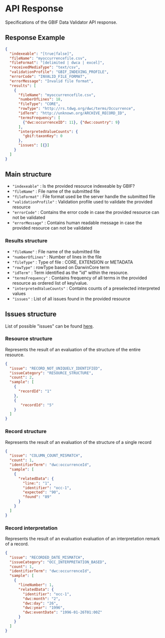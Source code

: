 # API Response
Specifications of the GBIF Data Validator API response.

## Response Example
```json
{
  "indexeable": "[true|false]",
  "fileName": "myoccurrencefile.csv",
  "fileFormat": "[delimited | dwca | excel]",
  "receivedMediaType": "text/csv",
  "validationProfile": "GBIF_INDEXING_PROFILE",
  "errorCode": "INVALID_FILE_FORMAT",
  "errorMessage": "Invalid file format",
  "results": [
    {
      "fileName": "myoccurrencefile.csv",
      "numberOfLines": 18,
      "fileType": "CORE",
      "rowType": "http://rs.tdwg.org/dwc/terms/Occurrence",
      "idTerm": "http://unknown.org/ARCHIVE_RECORD_ID",
      "termsFrequency": [
        {"dwc:occurrenceID": 11}, {"dwc:country": 9}
      ],
      "interpretedValueCounts": {
        "gbif:taxonKey": 0
      },
      "issues": [{}]
    }
  ]
}
```

## Main structure
- `"indexeable"` : Is the provided resource indexeable by GBIF?
- `"fileName"` : File name of the submitted file
- `"fileFormat"` : File format used be the server handle the submitted file
- `"validationProfile"` : Validation profile used to validate the provided resource
- `"errorCode"` : Contains the error code in case the provided resource can not be validated
- `"errorMessage"` : Contains human readable message in case the provided resource can not be validated

### Results structure
- `"fileName"` : File name of the submitted file
- `"numberOfLines"` : Number of lines in the file
- `"fileType"` : Type of file : CORE, EXTENSION or METADATA
- `"rowType"` : rowType based on DarwinCore term
- `"idTerm"` : Term identified as the "id" within the resource.
- `"termsFrequency"` : Contains frequency of all terms in the provided resource as ordered list of key/value.
- `"interpretedValueCounts"` : Contains counts of a preselected interpreted values
- `"issues"` : List of all issues found in the provided resource

## Issues structure

List of possible "issues" can be found [here](https://github.com/gbif/gbif-data-validator/blob/master/doc/evaluation_types.md).

### Resource structure
Represents the result of an evaluation of the structure of the entire resource.

```json
{
  "issue": "RECORD_NOT_UNIQUELY_IDENTIFIED",
  "issueCategory": "RESOURCE_STRUCTURE",
  "count": 2,
  "sample": [
    {
      "recordId": "1"
    },
    {
       "recordId": "5"
    }
  ]
}
```

### Record structure
Represents the result of an evaluation of the structure of a single record
```json
{
  "issue": "COLUMN_COUNT_MISMATCH",
  "count": 1,
  "identifierTerm": "dwc:occurrenceId",
  "sample": [
    {
      "relatedData": {
        "line:": "1",
        "identifier": "occ-1",
        "expected": "90",
        "found": "89"
      }
    }
  ]
}
```

### Record interpretation
Represents the result of an evaluation evaluation of an interpretation remark of a record.
```json
{
  "issue": "RECORDED_DATE_MISMATCH",
  "issueCategory": "OCC_INTERPRETATION_BASED",
  "count": 1,
  "identifierTerm": "dwc:occurrenceId",
  "sample": [
    {
      "lineNumber": 1,
      "relatedData": {
        "identifier": "occ-1",
        "dwc:month": "2",
        "dwc:day": "26",
        "dwc:year": "1996",
        "dwc:eventDate": "1996-01-26T01:00Z"
      }
    }
  ]
}
```

